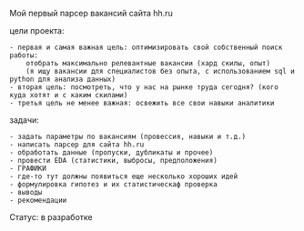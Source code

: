 Мой первый парсер вакансий сайта hh.ru


цели проекта:

    - первая и самая важная цель: оптимизировать свой собственный поиск работы:
        отобрать максимально релевантные вакансии (хард скилы, опыт)
        (я ищу вакансии для специалистов без опыта, с использованием sql и python для анализа данных)
    - вторая цель: посмотреть, что у нас на рынке труда сегодня? (кого куда хотят и с каким скилами)
    - третья цель не менее важная: освежить все свои навыки аналитики

задачи:
    
    - задать параметры по вакансиям (провессия, навыки и т.д.)
    - написать парсер для сайта hh.ru
    - обработать данные (пропуски, дубликаты и прочее)
    - провести EDA (статистики, выбросы, предположения)
    - ГРАФИКИ
    - где-то тут должны появиться еще несколько хороших идей
    - формулировка гипотез и их статистическаф проверка
    - выводы 
    - рекомендации
    
Статус: в разработке
